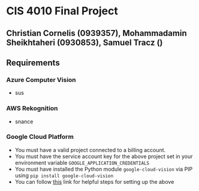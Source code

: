 # CIS 4010 Final Project
## Christian Cornelis (0939357), Mohammadamin Sheikhtaheri (0930853), Samuel Tracz ()

## Requirements
### Azure Computer Vision
- sus
### AWS Rekognition
- snance
### Google Cloud Platform
- You must have a valid project connected to a billing account.
- You must have the service account key for the above project set in your environment variable `GOOGLE_APPLICATION_CREDENTIALS`
- You must have installed the Python module `google-cloud-vision` via PIP using `pip install google-cloud-vision`
- You can follow [this](https://cloud.google.com/vision/docs/setup#windows) link for helpful steps for setting up the above
